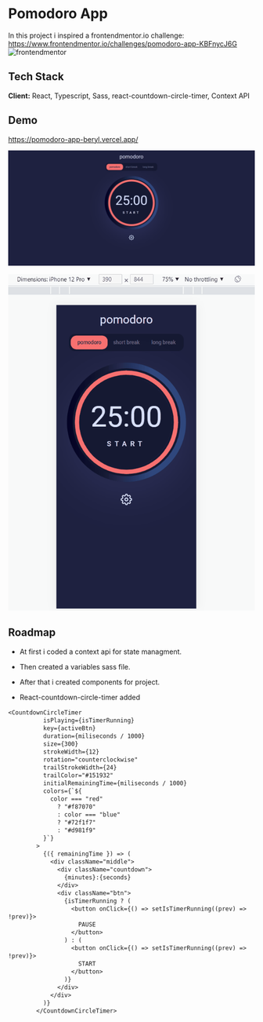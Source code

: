 # Pomodoro App

In this project i inspired a frontendmentor.io challenge:
https://www.frontendmentor.io/challenges/pomodoro-app-KBFnycJ6G
![frontendmentor](https://res.cloudinary.com/dz209s6jk/image/upload/v1608298216/Challenges/tiush3hkni9uznayk0hr.jpg)

## Tech Stack

**Client:** React, Typescript, Sass, react-countdown-circle-timer, Context API

## Demo

https://pomodoro-app-beryl.vercel.app/

![gif1](https://github.com/tahacagrimen/pomodoro-app/blob/master/src/gifs/1.gif?raw=true)

![gif2](https://github.com/tahacagrimen/pomodoro-app/blob/master/src/gifs/2.gif?raw=true)

## Roadmap

- At first i coded a context api for state managment.

- Then created a variables sass file.

- After that i created components for project.

- React-countdown-circle-timer added

```
<CountdownCircleTimer
          isPlaying={isTimerRunning}
          key={activeBtn}
          duration={miliseconds / 1000}
          size={300}
          strokeWidth={12}
          rotation="counterclockwise"
          trailStrokeWidth={24}
          trailColor="#151932"
          initialRemainingTime={miliseconds / 1000}
          colors={`${
            color === "red"
              ? "#f87070"
              : color === "blue"
              ? "#72f1f7"
              : "#d981f9"
          }`}
        >
          {({ remainingTime }) => (
            <div className="middle">
              <div className="countdown">
                {minutes}:{seconds}
              </div>
              <div className="btn">
                {isTimerRunning ? (
                  <button onClick={() => setIsTimerRunning((prev) => !prev)}>
                    PAUSE
                  </button>
                ) : (
                  <button onClick={() => setIsTimerRunning((prev) => !prev)}>
                    START
                  </button>
                )}
              </div>
            </div>
          )}
        </CountdownCircleTimer>

```

